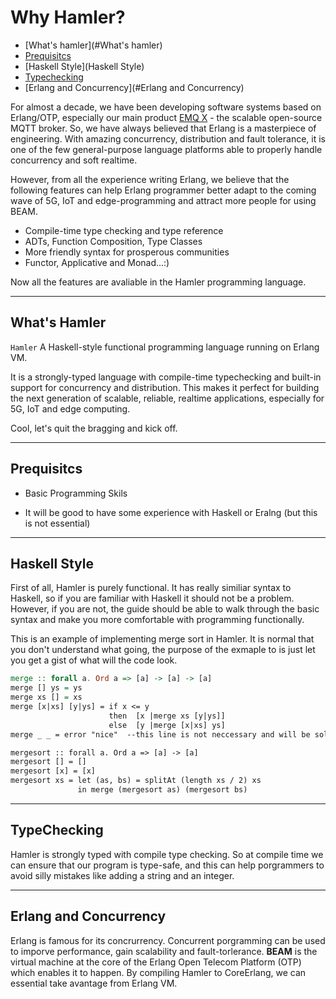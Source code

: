 # Why Hamler?

- [What's hamler](#What's hamler)
- [Prequisitcs](#Prequisitcs)
- [Haskell Style](Haskell Style)
- [Typechecking](#Typechecking)
- [Erlang and Concurrency](#Erlang and Concurrency)

For almost a decade, we have been developing software systems based on Erlang/OTP, especially our main product [EMQ X](https://github.com/emqx/emqx) - the scalable open-source MQTT broker. So, we have always believed that Erlang is a masterpiece of engineering. With amazing concurrency, distribution and fault tolerance, it is one of the few general-purpose language platforms able to properly handle concurrency and soft realtime.

However, from all the experience writing Erlang, we believe that the following features can help Erlang programmer better adapt to the coming wave of 5G, IoT and edge-programming and attract more people for using BEAM.

- Compile-time type checking and type reference
- ADTs, Function Composition, Type Classes
- More friendly syntax for prosperous communities
- Functor, Applicative and Monad...:)

Now all the features are avaliable in the Hamler programming language.

---

## What's Hamler

`Hamler`  A Haskell-style functional programming language running on Erlang VM. 

It is a strongly-typed language with compile-time typechecking and built-in support for concurrency and distribution. This makes it perfect for building the next generation of scalable, reliable, realtime applications, especially for 5G, IoT and edge computing.

Cool, let's quit the bragging and kick off.



---

## Prequisitcs

- Basic Programming Skils

- It will be good to have some experience with Haskell or Eralng (but this is not essential)

  

---

## Haskell Style

First of all, Hamler is purely functional. It has really similiar syntax to Haskell, so if you are familiar with Haskell it should not be a problem. However, if you are not, the guide should be able to walk through the basic syntax and make you more comfortable with programming functionally.

This is an example of implementing merge sort in Hamler. It is normal that you don't understand what going, the purpose of the exmaple to is just let you get a gist of what will the code look. 

```haskell
merge :: forall a. Ord a => [a] -> [a] -> [a]
merge [] ys = ys
merge xs [] = xs
merge [x|xs] [y|ys] = if x <= y
                      then  [x |merge xs [y|ys]]
                      else  [y |merge [x|xs] ys]
merge _ _ = error "nice"  --this line is not neccessary and will be solved when new update released.

mergesort :: forall a. Ord a => [a] -> [a]
mergesort [] = []
mergesort [x] = [x]
mergesort xs = let (as, bs) = splitAt (length xs / 2) xs
               in merge (mergesort as) (mergesort bs)
```



---

## TypeChecking 

Hamler is strongly typed with compile type checking. So at compile time we can ensure that our program is type-safe, and this can help porgrammers to avoid silly mistakes like adding a string and an integer. 



---

## Erlang and Concurrency

Erlang is famous for its concrurrency. Concurrent porgramming can be used to imporve performance, gain scalability and fault-torlerance. **BEAM** is the virtual machine at the core of the Erlang Open Telecom Platform (OTP) which enables it to happen. By compiling Hamler to CoreErlang, we can essential take avantage from Erlang VM.